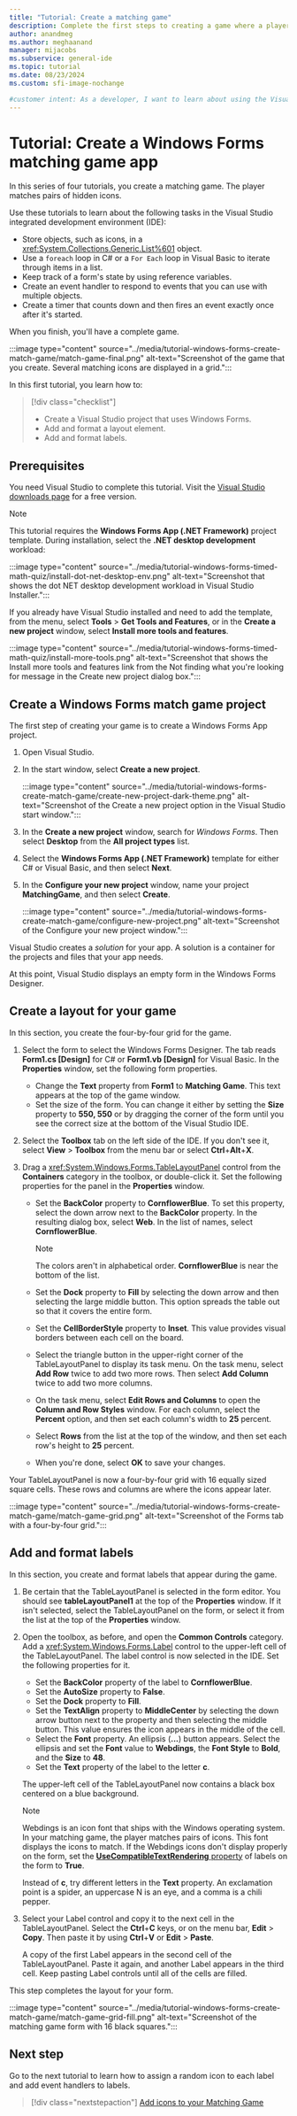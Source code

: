 ```yaml
---
title: "Tutorial: Create a matching game"
description: Complete the first steps to creating a game where a player matches icons. Create a project in Visual Studio by using C# or Visual Basic Windows Forms.
author: anandmeg
ms.author: meghaanand
manager: mijacobs
ms.subservice: general-ide
ms.topic: tutorial
ms.date: 08/23/2024
ms.custom: sfi-image-nochange

#customer intent: As a developer, I want to learn about using the Visual Studio IDE to create a Windows Forms application. 
---
```


# Tutorial: Create a Windows Forms matching game app

In this series of four tutorials, you create a matching game. The player matches pairs of hidden icons.

Use these tutorials to learn about the following tasks in the Visual Studio integrated development environment (IDE):

- Store objects, such as icons, in a <xref:System.Collections.Generic.List%601> object.
- Use a `foreach` loop in C# or a `For Each` loop in Visual Basic to iterate through items in a list.
- Keep track of a form's state by using reference variables.
- Create an event handler to respond to events that you can use with multiple objects.
- Create a timer that counts down and then fires an event exactly once after it's started.

When you finish, you'll have a complete game.

:::image type="content" source="../media/tutorial-windows-forms-create-match-game/match-game-final.png" alt-text="Screenshot of the game that you create. Several matching icons are displayed in a grid.":::

In this first tutorial, you learn how to:

> [!div class="checklist"]
> - Create a Visual Studio project that uses Windows Forms.
> - Add and format a layout element.
> - Add and format labels.

## Prerequisites

You need Visual Studio to complete this tutorial. Visit the [Visual Studio downloads page](https://visualstudio.microsoft.com/vs/) for a free version.

> [!NOTE]
> This tutorial requires the **Windows Forms App (.NET Framework)** project template. During installation, select the **.NET desktop development** workload:
>
> :::image type="content" source="../media/tutorial-windows-forms-timed-math-quiz/install-dot-net-desktop-env.png" alt-text="Screenshot that shows the dot NET desktop development workload in Visual Studio Installer.":::
>
> If you already have Visual Studio installed and need to add the template, from the menu, select **Tools** > **Get Tools and Features**, or in the **Create a new project** window, select **Install more tools and features**.
>
> :::image type="content" source="../media/tutorial-windows-forms-timed-math-quiz/install-more-tools.png" alt-text="Screenshot that shows the Install more tools and features link from the Not finding what you're looking for message in the Create new project dialog box.":::

## Create a Windows Forms match game project

The first step of creating your game is to create a Windows Forms App project.

1. Open Visual Studio.

1. In the start window, select **Create a new project**.

   :::image type="content" source="../media/tutorial-windows-forms-create-match-game/create-new-project-dark-theme.png" alt-text="Screenshot of the Create a new project option in the Visual Studio start window.":::

1. In the **Create a new project** window, search for *Windows Forms*. Then select **Desktop** from the **All project types** list.

1. Select the **Windows Forms App (.NET Framework)** template for either C# or Visual Basic, and then select **Next**.

1. In the **Configure your new project** window, name your project **MatchingGame**, and then select **Create**.

   :::image type="content" source="../media/tutorial-windows-forms-create-match-game/configure-new-project.png" alt-text="Screenshot of the Configure your new project window.":::

Visual Studio creates a *solution* for your app.
A solution is a container for the projects and files that your app needs.

At this point, Visual Studio displays an empty form in the Windows Forms Designer.

## Create a layout for your game

In this section, you create the four-by-four grid for the game.

1. Select the form to select the Windows Forms Designer. The tab reads **Form1.cs [Design]** for C# or **Form1.vb [Design]** for Visual Basic. In the **Properties** window, set the following form properties.

   - Change the **Text** property from **Form1** to **Matching Game**. This text appears at the top of the game window.
   - Set the size of the form. You can change it either by setting the **Size** property to **550, 550** or by dragging the corner of the form until you see the correct size at the bottom of the Visual Studio IDE.

1. Select the **Toolbox** tab on the left side of the IDE.
   If you don't see it, select **View** > **Toolbox** from the menu bar or select **Ctrl**+**Alt**+**X**.

1. Drag a <xref:System.Windows.Forms.TableLayoutPanel> control from the **Containers** category in the toolbox, or double-click it.
   Set the following properties for the panel in the **Properties** window.

   - Set the **BackColor** property to **CornflowerBlue**.
     To set this property, select the down arrow next to the **BackColor** property.
     In the resulting dialog box, select **Web**.
     In the list of names, select **CornflowerBlue**.

     > [!NOTE]
     > The colors aren't in alphabetical order. **CornflowerBlue** is near the bottom of the list.

   - Set the **Dock** property to **Fill** by selecting the down arrow and then selecting the large middle button.
     This option spreads the table out so that it covers the entire form.
   - Set the **CellBorderStyle** property to **Inset**.
     This value provides visual borders between each cell on the board.
   - Select the triangle button in the upper-right corner of the TableLayoutPanel to display its task menu.
     On the task menu, select **Add Row** twice to add two more rows.
     Then select **Add Column** twice to add two more columns.
   - On the task menu, select **Edit Rows and Columns** to open the **Column and Row Styles** window.
     For each column, select the **Percent** option, and then set each column's width to **25** percent.
   - Select **Rows** from the list at the top of the window, and then set each row's height to **25** percent.
   - When you're done, select **OK** to save your changes.

Your TableLayoutPanel is now a four-by-four grid with 16 equally sized square cells.
These rows and columns are where the icons appear later.

:::image type="content" source="../media/tutorial-windows-forms-create-match-game/match-game-grid.png" alt-text="Screenshot of the Forms tab with a four-by-four grid.":::

## Add and format labels

In this section, you create and format labels that appear during the game.

1. Be certain that the TableLayoutPanel is selected in the form editor.
   You should see **tableLayoutPanel1** at the top of the **Properties** window.
   If it isn't selected, select the TableLayoutPanel on the form, or select it from the list at the top of the **Properties** window.

1. Open the toolbox, as before, and open the **Common Controls** category.
   Add a <xref:System.Windows.Forms.Label> control to the upper-left cell of the TableLayoutPanel.
   The label control is now selected in the IDE.
   Set the following properties for it.

   - Set the **BackColor** property of the label to **CornflowerBlue**.
   - Set the **AutoSize** property to **False**.
   - Set the **Dock** property to **Fill**.
   - Set the **TextAlign** property to **MiddleCenter** by selecting the down arrow button next to the property and then selecting the middle button.
     This value ensures the icon appears in the middle of the cell.
   - Select the **Font** property. An ellipsis (**...**) button appears.
     Select the ellipsis and set the **Font** value to **Webdings**, the **Font Style** to **Bold**, and the **Size** to **48**.
   - Set the **Text** property of the label to the letter **c**.

   The upper-left cell of the TableLayoutPanel now contains a black box centered on a blue background.

   > [!NOTE]
   > Webdings is an icon font that ships with the Windows operating system.
   > In your matching game, the player matches pairs of icons.
   > This font displays the icons to match.
   > If the Webdings icons don't display properly on the form, set the [**UseCompatibleTextRendering** property](/dotnet/api/system.windows.forms.label.usecompatibletextrendering) of labels on the form to **True**.
   >
   > Instead of **c**, try different letters in the **Text** property.
   > An exclamation point is a spider, an uppercase N is an eye, and a comma is a chili pepper.

1. Select your Label control and copy it to the next cell in the TableLayoutPanel.
   Select the **Ctrl**+**C** keys, or on the menu bar, **Edit** > **Copy**.
   Then paste it by using **Ctrl**+**V**  or **Edit** > **Paste**.

   A copy of the first Label appears in the second cell of the TableLayoutPanel.
   Paste it again, and another Label appears in the third cell. Keep pasting Label controls until all of the cells are filled.

This step completes the layout for your form.

:::image type="content" source="../media/tutorial-windows-forms-create-match-game/match-game-grid-fill.png" alt-text="Screenshot of the matching game form with 16 black squares.":::

## Next step

Go to the next tutorial to learn how to assign a random icon to each label and add event handlers to labels.
> [!div class="nextstepaction"]
> [Add icons to your Matching Game](tutorial-windows-forms-match-game-icons.md)

